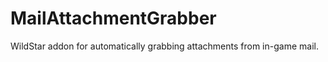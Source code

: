 MailAttachmentGrabber
============

WildStar addon for automatically grabbing attachments from in-game mail.
